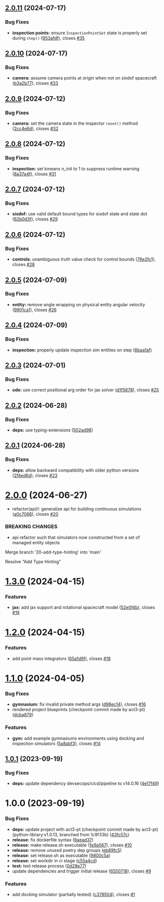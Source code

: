 ## [2.0.11]() (2024-07-17)


### Bug Fixes

* **inspection points:** ensure `InspectionPointSet` state is properly set during `step()` ([953afdf]()), closes [#35]()

## [2.0.10]() (2024-07-17)


### Bug Fixes

* **camera:** assume camera points at origin when not on sixdof spacecraft ([b3a2b77]()), closes [#33]()

## [2.0.9]() (2024-07-12)


### Bug Fixes

* **camera:** set the camera state in the inspector `reset()` method ([2cc4e6d]()), closes [#32]()

## [2.0.8]() (2024-07-12)


### Bug Fixes

* **inspection:** set kmeans n_init to 1 to suppress runtime warning ([8a37a4f]()), closes [#31]()

## [2.0.7]() (2024-07-12)


### Bug Fixes

* **sixdof:** use valid default bound types for sixdof state and state dot ([62b0d3f]()), closes [#29]()

## [2.0.6]() (2024-07-12)


### Bug Fixes

* **controls:** unambiguous truth value check for control bounds ([76e2fc1]()), closes [#28]()

## [2.0.5]() (2024-07-09)


### Bug Fixes

* **entity:** remove angle wrapping on physical entity angular velocity ([9901ca1]()), closes [#26]()

## [2.0.4]() (2024-07-09)


### Bug Fixes

* **inspection:** properly update inspection sim entities on step ([6baa1af]())

## [2.0.3]() (2024-07-01)


### Bug Fixes

* **ode:** use correct positional arg order for jax solver ([d1f5878]()), closes [#25]()

## [2.0.2]() (2024-06-28)


### Bug Fixes

* **deps:** use typing-extensions ([502ad98]())

## [2.0.1]() (2024-06-28)


### Bug Fixes

* **deps:** allow backward compatibility with older python versions ([2f4ed6d]()), closes [#23]()

# [2.0.0]() (2024-06-27)


* refactor(api)!: generalize api for building continuous simulations ([a0c7066]()), closes [#20]()


### BREAKING CHANGES

* api refactor such that simulators now constructed from a set of managed entity objects

Merge branch '20-add-type-hinting' into 'main'

Resolve "Add Type Hinting"

# [1.3.0]() (2024-04-15)


### Features

* **jax:** add jax support and rotational spacecraft model ([52e0f4b]()), closes [#19]()

# [1.2.0]() (2024-04-15)


### Features

* add point mass integrators ([65a1d9f]()), closes [#18]()

# [1.1.0]() (2024-04-05)


### Bug Fixes

* **gymnasium:** fix invalid private method args ([d98ec14]()), closes [#16]()
* rendered project blueprints (checkpoint commit made by act3-pt) ([dcba879]())


### Features

* **gym:** add example gymnasiums environments using docking and inspection simulators ([5a8abf3]()), closes [#14]()

## [1.0.1]() (2023-09-19)


### Bug Fixes

* **deps:** update dependency devsecops/cicd/pipeline to v14.0.16 ([4e17f49]())

# 1.0.0 (2023-09-19)


### Bug Fixes

* **deps:** update project with act3-pt (checkpoint commit made by act3-pt) (python-library:v1.0.13, branched from 1c9f33b) ([43fc57c]())
* **release:** fix dockerfile syntax ([6aead37]())
* **release:** make release.sh executable ([1e9a567]()), closes [#10]()
* **release:** remove unused poetry dep groups ([eb89fc5]())
* **release:** set release.sh as executable ([9800c5a]())
* **release:** set workdir in ci stage ([c55a4cd]())
* **test:** test release process ([0d28e77]())
* update dependencies and trigger initial release ([6550718]()), closes [#9]()


### Features

* add docking simulator (partially tested) ([c378504]()), closes [#1]()
